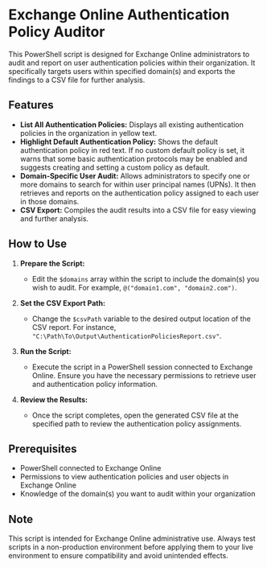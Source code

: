 # Exchange Online Authentication Policy Auditor

This PowerShell script is designed for Exchange Online administrators to audit and report on user authentication policies within their organization. It specifically targets users within specified domain(s) and exports the findings to a CSV file for further analysis.

## Features

- **List All Authentication Policies:** Displays all existing authentication policies in the organization in yellow text.
- **Highlight Default Authentication Policy:** Shows the default authentication policy in red text. If no custom default policy is set, it warns that some basic authentication protocols may be enabled and suggests creating and setting a custom policy as default.
- **Domain-Specific User Audit:** Allows administrators to specify one or more domains to search for within user principal names (UPNs). It then retrieves and reports on the authentication policy assigned to each user in those domains.
- **CSV Export:** Compiles the audit results into a CSV file for easy viewing and further analysis.

## How to Use

1. **Prepare the Script:**
   - Edit the `$domains` array within the script to include the domain(s) you wish to audit. For example, `@("domain1.com", "domain2.com")`.

2. **Set the CSV Export Path:**
   - Change the `$csvPath` variable to the desired output location of the CSV report. For instance, `"C:\Path\To\Output\AuthenticationPoliciesReport.csv"`.

3. **Run the Script:**
   - Execute the script in a PowerShell session connected to Exchange Online. Ensure you have the necessary permissions to retrieve user and authentication policy information.

4. **Review the Results:**
   - Once the script completes, open the generated CSV file at the specified path to review the authentication policy assignments.

## Prerequisites

- PowerShell connected to Exchange Online
- Permissions to view authentication policies and user objects in Exchange Online
- Knowledge of the domain(s) you want to audit within your organization

## Note

This script is intended for Exchange Online administrative use. Always test scripts in a non-production environment before applying them to your live environment to ensure compatibility and avoid unintended effects.
